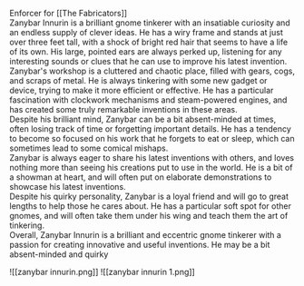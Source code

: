 Enforcer for [[The Fabricators]]
<br />
Zanybar Innurin is a brilliant gnome tinkerer with an insatiable curiosity and an endless supply of clever ideas. He has a wiry frame and stands at just over three feet tall, with a shock of bright red hair that seems to have a life of its own. His large, pointed ears are always perked up, listening for any interesting sounds or clues that he can use to improve his latest invention.
<br />
Zanybar's workshop is a cluttered and chaotic place, filled with gears, cogs, and scraps of metal. He is always tinkering with some new gadget or device, trying to make it more efficient or effective. He has a particular fascination with clockwork mechanisms and steam-powered engines, and has created some truly remarkable inventions in these areas.
<br />
Despite his brilliant mind, Zanybar can be a bit absent-minded at times, often losing track of time or forgetting important details. He has a tendency to become so focused on his work that he forgets to eat or sleep, which can sometimes lead to some comical mishaps.
<br />
Zanybar is always eager to share his latest inventions with others, and loves nothing more than seeing his creations put to use in the world. He is a bit of a showman at heart, and will often put on elaborate demonstrations to showcase his latest inventions.
<br />
Despite his quirky personality, Zanybar is a loyal friend and will go to great lengths to help those he cares about. He has a particular soft spot for other gnomes, and will often take them under his wing and teach them the art of tinkering.
<br />
Overall, Zanybar Innurin is a brilliant and eccentric gnome tinkerer with a passion for creating innovative and useful inventions. He may be a bit absent-minded and quirky

![[zanybar innurin.png]]
![[zanybar innurin 1.png]]